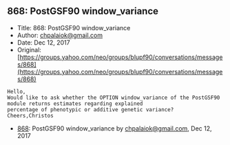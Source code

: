 ## 868: PostGSF90 window_variance

- Title: 868: PostGSF90 window_variance
- Author: chpalaiok@gmail.com
- Date: Dec 12, 2017
- Original: [https://groups.yahoo.com/neo/groups/blupf90/conversations/messages/868](https://groups.yahoo.com/neo/groups/blupf90/conversations/messages/868)

```
Hello,
Would like to ask whether the OPTION window_variance of the PostGSF90 module returns estimates regarding explained
percentage of phenotypic or additive genetic variance?
Cheers,Christos
```

- [868](0868.md): PostGSF90 window_variance by chpalaiok@gmail.com, Dec 12, 2017
